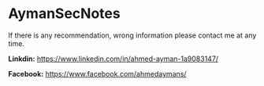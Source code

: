 # AymanSecNotes


If there is any recommendation, wrong information please contact me at any time.

**Linkdin:** https://www.linkedin.com/in/ahmed-ayman-1a9083147/

**Facebook:** https://www.facebook.com/ahmedaymans/

